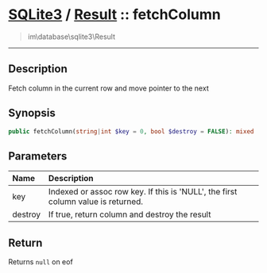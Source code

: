 # [SQLite3](sqlite.md) / [Result](sqlite-Result.md) :: fetchColumn
 > im\database\sqlite3\Result
____

## Description
Fetch column in the current row and move pointer to the next

## Synopsis
```php
public fetchColumn(string|int $key = 0, bool $destroy = FALSE): mixed
```

## Parameters
| Name | Description |
| :--- | :---------- |
| key | Indexed or assoc row key. If this is 'NULL', the first column value is returned. |
| destroy | If true, return column and destroy the result |

## Return
Returns `null` on eof
